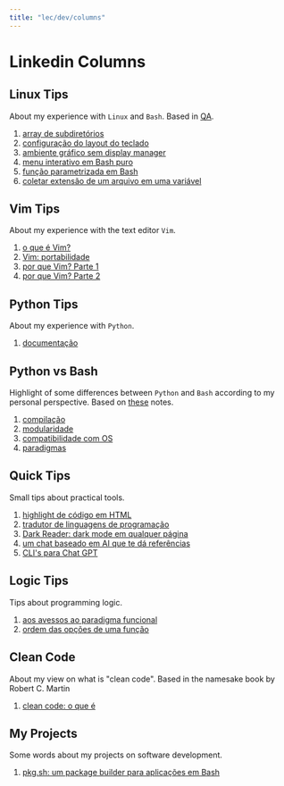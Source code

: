 ```yaml
---
title: "lec/dev/columns"
---
```


Linkedin Columns
==================

Linux Tips
--------

About my experience with `Linux` and `Bash`. Based in [QA](https://yxmartins/doc/QA).

1. [array de subdiretórios](https://www.linkedin.com/feed/update/urn:li:activity:7059895991105130496/?updateEntityUrn=urn%3Ali%3Afs_feedUpdate%3A%28V2%2Curn%3Ali%3Aactivity%3A7059895991105130496%29)
2. [configuração do layout do teclado](https://www.linkedin.com/feed/update/urn:li:activity:7061779983584645121/?updateEntityUrn=urn%3Ali%3Afs_feedUpdate%3A%28V2%2Curn%3Ali%3Aactivity%3A7061779983584645121%29)
3. [ambiente gráfico sem display manager](https://www.linkedin.com/feed/update/urn:li:activity:7061779983584645121/?updateEntityUrn=urn%3Ali%3Afs_feedUpdate%3A%28V2%2Curn%3Ali%3Aactivity%3A7061779983584645121%29)
4. [menu interativo em Bash puro](https://www.linkedin.com/feed/update/urn:li:activity:7070515527244292096/?updateEntityUrn=urn%3Ali%3Afs_feedUpdate%3A%28V2%2Curn%3Ali%3Aactivity%3A7070515527244292096%29)
5. [função parametrizada em Bash](https://www.linkedin.com/feed/update/urn:li:activity:7072920282671329280/?updateEntityUrn=urn%3Ali%3Afs_feedUpdate%3A%28V2%2Curn%3Ali%3Aactivity%3A7072920282671329280%29)
6. [coletar extensão de um arquivo em uma variável](https://www.linkedin.com/feed/update/urn:li:activity:7079438568133132288/?updateEntityUrn=urn%3Ali%3Afs_feedUpdate%3A%28V2%2Curn%3Ali%3Aactivity%3A7079438568133132288%29)

Vim Tips
---------

About my experience with the text editor `Vim`.

1. [o que é Vim?](https://www.linkedin.com/feed/update/urn:li:activity:7065364501587517440/?updateEntityUrn=urn%3Ali%3Afs_feedUpdate%3A%28V2%2Curn%3Ali%3Aactivity%3A7065364501587517440%29)
2. [Vim: portabilidade](https://www.linkedin.com/feed/update/urn:li:activity:7066926726173401088/?updateEntityUrn=urn%3Ali%3Afs_feedUpdate%3A%28V2%2Curn%3Ali%3Aactivity%3A7066926726173401088%29)
3. [por que Vim? Parte 1](https://www.linkedin.com/feed/update/urn:li:activity:7072338225045905408/?updateEntityUrn=urn%3Ali%3Afs_feedUpdate%3A%28V2%2Curn%3Ali%3Aactivity%3A7072338225045905408%29)
4. [por que Vim? Parte 2](https://www.linkedin.com/feed/update/urn:li:activity:7072557884986769408/?updateEntityUrn=urn%3Ali%3Afs_feedUpdate%3A%28V2%2Curn%3Ali%3Aactivity%3A7072557884986769408%29)

Python Tips
------------

About my experience with `Python`.

1. [documentação](url)

Python vs Bash
----------------

Highlight of some differences between `Python` and `Bash` according to my personal perspective. Based on
[these](https://yxmartins.me/lec/dev/notes/python-vs-bash) notes.

1. [compilação](https://www.linkedin.com/feed/update/urn:li:activity:7060681496361148416/?updateEntityUrn=urn%3Ali%3Afs_feedUpdate%3A%28V2%2Curn%3Ali%3Aactivity%3A7060681496361148416%29)
2. [modularidade](https://www.linkedin.com/feed/update/urn:li:activity:7061792035820691458/?updateEntityUrn=urn%3Ali%3Afs_feedUpdate%3A%28V2%2Curn%3Ali%3Aactivity%3A7061792035820691458%29)
3. [compatibilidade com OS](https://www.linkedin.com/feed/update/urn:li:activity:7064705939303481345/?updateEntityUrn=urn%3Ali%3Afs_feedUpdate%3A%28V2%2Curn%3Ali%3Aactivity%3A7064705939303481345%29)
4. [paradigmas](https://www.linkedin.com/feed/update/urn:li:activity:7071931091342831616/?updateEntityUrn=urn%3Ali%3Afs_updateV2%3A%28urn%3Ali%3Aactivity%3A7071931091342831616%2CFEED_DETAIL%2CEMPTY%2CDEFAULT%2Cfalse%29)

Quick Tips
------------

Small tips about practical tools.

1. [highlight de código em HTML](https://www.linkedin.com/posts/yxmartins_html-css-highlight-activity-7067897485741977603-6uQQ?utm_source=share&utm_medium=member_desktop)
2. [tradutor de linguagens de programação](https://www.linkedin.com/feed/update/urn:li:activity:7073716332277415936/?updateEntityUrn=urn%3Ali%3Afs_feedUpdate%3A%28V2%2Curn%3Ali%3Aactivity%3A7073716332277415936%29)
3. [Dark Reader: dark mode em qualquer página](https://www.linkedin.com/feed/update/urn:li:activity:7074007432204607488/?updateEntityUrn=urn%3Ali%3Afs_feedUpdate%3A%28V2%2Curn%3Ali%3Aactivity%3A7074007432204607488%29)
4. [um chat baseado em AI que te dá referências](https://www.linkedin.com/feed/update/urn:li:activity:7074031198959763456/?updateEntityUrn=urn%3Ali%3Afs_feedUpdate%3A%28V2%2Curn%3Ali%3Aactivity%3A7074031198959763456%29)
5. [CLI's para Chat GPT](https://www.linkedin.com/feed/update/urn:li:activity:7077320209895702528/?updateEntityUrn=urn%3Ali%3Afs_feedUpdate%3A%28V2%2Curn%3Ali%3Aactivity%3A7077320209895702528%29)

Logic Tips
-----------

Tips about programming logic.

1. [aos avessos ao paradigma funcional](https://www.linkedin.com/posts/yxmartins_functionalprogramming-programaaexaetofuncional-activity-7067891253605982208-P8pi?utm_source=share&utm_medium=member_desktop)
2. [ordem das opções de uma função](https://www.linkedin.com/feed/update/urn:li:activity:7074732223391834113/?updateEntityUrn=urn%3Ali%3Afs_feedUpdate%3A%28V2%2Curn%3Ali%3Aactivity%3A7074732223391834113%29)

Clean Code
------------

About my view on what is "clean code". Based in the namesake book by Robert C. Martin

1. [clean code: o que é](https://www.linkedin.com/feed/update/urn:li:activity:7074369840232247297/?updateEntityUrn=urn%3Ali%3Afs_feedUpdate%3A%28V2%2Curn%3Ali%3Aactivity%3A7074369840232247297%29)

My Projects
------------

Some words about my projects on software development.

1. [pkg.sh: um package builder para aplicações em Bash](https://www.linkedin.com/feed/update/urn:li:activity:7079209663572901888/?updateEntityUrn=urn%3Ali%3Afs_feedUpdate%3A%28V2%2Curn%3Ali%3Aactivity%3A7079209663572901888%29)
